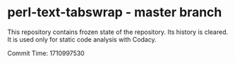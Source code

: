 # perl-text-tabswrap - master branch

This repository contains frozen state of the repository.
Its history is cleared. It is used only for static code
analysis with Codacy.

Commit Time: 1710997530